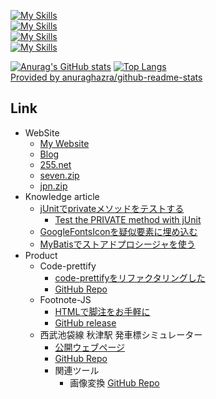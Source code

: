 [![My Skills](https://skillicons.dev/icons?i=java,spring,maven,idea,eclipse)](#)  
[![My Skills](https://skillicons.dev/icons?i=html,css,js,jquery,vscode)](#)  
[![My Skills](https://skillicons.dev/icons?i=cs,dotnet,visualstudio)](#)  
[![My Skills](https://skillicons.dev/icons?i=mysql,sqlite,github,githubactions)](#)  

[![Anurag's GitHub stats](https://github-readme-stats.vercel.app/api?username=yui-Kitamura&count_private=true&show_icons=true&locale=ja&disable_animations=false)](#)
[![Top Langs](https://github-readme-stats.vercel.app/api/top-langs/?username=yui-Kitamura&layout=compact&count_private=true&show_icons=true&locale=ja)](#)  
[Provided by anuraghazra/github-readme-stats](https://github.com/anuraghazra/github-readme-stats/blob/master/docs/readme_ja.md)

## Link
- WebSite
  - [My Website](https://yui-kitamura.me)
  - [Blog](https://yuiktmr.blog)
  - [255.net](https://nigogo.net)
  - [seven.zip](https://domain.seven.zip)
  - [jpn.zip](https://yui-kitamura.eng.pro/blog/llc/article/20230519_sevenZip.html#s2_jpn)
- Knowledge article
  - [jUnitでprivateメソッドをテストする](https://yuiktmr.blog/article/20220124_jUnitPrivate.html)
    - [Test the PRIVATE method with jUnit](https://yuiktmr.blog/article/20221006_jUnitPrivate_en.html)
  - [GoogleFontsIconを疑似要素に埋め込む](https://yuiktmr.blog/article/20220430_GglFntIcnWthCss.html)
  - [MyBatisでストアドプロシージャを使う](https://yuiktmr.blog/article/20230304_MyBatisStoredProcedure.html)
- Product
  - Code-prettify
    - [code-prettifyをリファクタリングした](https://yuiktmr.blog/article/20220128_prettify.html#h2_publish)
    - [GitHub Repo](https://github.com/graycat27/code-prettify)
  - Footnote-JS
    - [HTMLで脚注をお手軽に](https://yuiktmr.blog/article/20220205_footnote.html)
    - [GitHub release](https://github.com/graycat27/footnote-js/releases)
  - 西武池袋線 秋津駅 発車標シミュレーター
    - [公開ウェブページ](https://yui-kitamura.eng.pro/private/railway/sim/seibu/akitsu/)
    - [GitHub Repo](https://github.com/yui-Kitamura/SeibuAkitsuSignBoard)
    - 関連ツール
      - 画像変換 [GitHub Repo](https://github.com/yui-Kitamura/EditDottedPicture)
  
